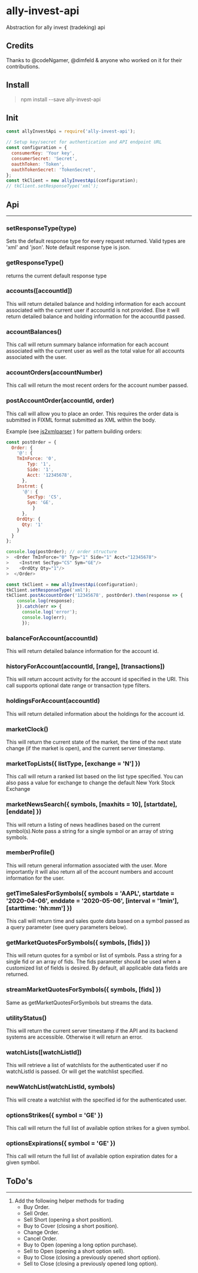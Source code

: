 # ally-invest-api
Abstraction for ally invest (tradeking) api

## Credits
Thanks to @codeNgamer, @dimfeld & anyone who worked on it for their contributions.

## Install
> npm install --save ally-invest-api

## Init
```javascript
const allyInvestApi = require('ally-invest-api');

// Setup key/secret for authentication and API endpoint URL
const configuration = {
  consumerKey: 'Your key',
  consumerSecret: 'Secret',
  oauthToken: 'Token',
  oauthTokenSecret: 'TokenSecret',
};
const tkClient = new allyInvestApi(configuration);
// tkClient.setResponseType('xml');
```
## Api
___

### setResponseType(type)
Sets the default response type for every request returned. Valid types are 'xml' and 'json'.
Note default response type is json.

### getResponseType()
returns the current default response type

### accounts([accountId])
This  will return detailed balance and holding information for each account associated with the current user if accountId is not provided. Else it will return detailed balance and holding information for the accountId passed.

### accountBalances()
This call will return summary balance information for each account associated with the current user as well as the total value for all accounts associated with the user.


### accountOrders(accountNumber)
This call will return the most recent orders for the account number passed.

### postAccountOrder(accountId, order)

This call will allow you to place an order. This requires the order data is submitted in FIXML format submitted as XML within the body.

Example (see [js2xmlparser](https://github.com/michaelkourlas/node-js2xmlparser) ) for pattern building orders:
``` javascript
const postOrder = {
  Order: {
    '@': {
    TmInForce: '0',
        Typ: '1',
        Side: '1',
        Acct: '12345678',
      },
    Instrmt: {
      '@': {
        SecTyp: 'CS',
        Sym: 'GE',
          }
      },
    OrdQty: {
      Qty: '1'
    }
  }
};

console.log(postOrder); // order structure
>  <Order TmInForce="0" Typ="1" Side="1" Acct="12345678">
>    <Instrmt SecTyp="CS" Sym="GE"/>
>    <OrdQty Qty="1"/>
>  </Order>

const tkClient = new allyInvestApi(configuration);
tkClient.setResponseType('xml');
tkClient.postAccountOrder('12345678', postOrder).then(response => {
    console.log(response);
    }).catch(err => {
      console.log('error');
      console.log(err);
      });
```

### balanceForAccount(accountId)
This will return detailed balance information for the account id.

###  historyForAccount(accountId, [range], [transactions])
This will return account activity for the account id specified in the URI. This call supports optional date range or transaction type filters.

###  holdingsForAccount(accountId)
This will return detailed information about the holdings for the account id.

###  marketClock()
This will return the current state of the market, the time of the next state change (if the market is open), and the current server timestamp.

###  marketTopLists({ listType, [exchange = 'N'] })
This call will return a ranked list based on the list type specified. You can also pass a value for exchange to change the default New York Stock Exchange

###  marketNewsSearch({ symbols, [maxhits = 10], [startdate], [enddate] })
This will return a listing of news headlines based on the current symbol(s).Note pass a string for a single symbol or an array of string symbols.
###  memberProfile()
This will return general information associated with the user. More importantly it will also return all of the account numbers and account information for the user.

### getTimeSalesForSymbols({ symbols = 'AAPL', startdate = '2020-04-06', enddate = '2020-05-06', [interval = '1min'], [starttime: 'hh:mm'] })
This call will return time and sales quote data based on a symbol passed as a query parameter (see query parameters below).

### getMarketQuotesForSymbols({ symbols, [fids] })
This will return quotes for a symbol or list of symbols. Pass a string for a single fid or an array of fids. The fids parameter should be used when a customized list of fields is desired. By default, all applicable data fields are returned.

### streamMarketQuotesForSymbols({ symbols, [fids] })
Same as getMarketQuotesForSymbols but streams the data.

### utilityStatus()
This will return the current server timestamp if the API and its backend systems are accessible. Otherwise it will return an error.
### watchLists([watchListId])
This will retrieve a list of watchlists for the authenticated user if no watchListId is passed. Or will get the watchlist specified.
### newWatchList(watchListId, symbols)
This will create a watchlist with the specified id for the authenticated user.

### optionsStrikes({ symbol = 'GE' })
This call will return the full list of available option strikes for a given symbol.

### optionsExpirations({ symbol = 'GE' })
This call will return the full list of available option expiration dates for a given symbol.

## ToDo's
___
1. Add the following helper methods for trading
    * Buy Order.
    * Sell Order.
    * Sell Short (opening a short position).
    * Buy to Cover (closing a short position).
    * Change Order.
    * Cancel Order.
    * Buy to Open (opening a long option purchase).
    * Sell to Open (opening a short option sell).
    * Buy to Close (closing a previously opened short option).
    * Sell to Close (closing a previously opened long option).
